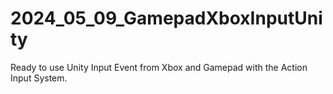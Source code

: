# 2024_05_09_GamepadXboxInputUnity
Ready to use Unity Input Event from Xbox and Gamepad with the Action Input System.
